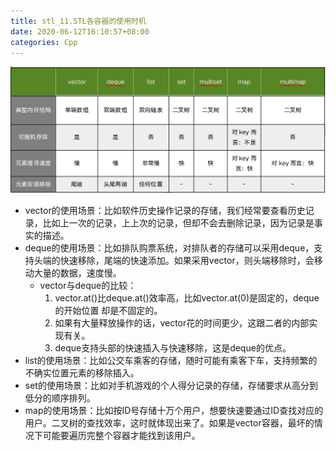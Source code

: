 ```yaml
---
title: stl_11.STL各容器的使用时机
date: 2020-06-12T16:10:57+08:00
categories: Cpp
---
```


![-w702](media/15919494982354.jpg)

* vector的使用场景：比如软件历史操作记录的存储，我们经常要查看历史记录，比如上一次的记录，上上次的记录，但却不会去删除记录，因为记录是事实的描述。
* deque的使用场景：比如排队购票系统，对排队者的存储可以采用deque，支持头端的快速移除，尾端的快速添加。如果采用vector，则头端移除时，会移动大量的数据，速度慢。
    * vector与deque的比较：
        1. vector.at()比deque.at()效率高，比如vector.at(0)是固定的，deque的开始位置	却是不固定的。
        2. 如果有大量释放操作的话，vector花的时间更少，这跟二者的内部实现有关。
        3. deque支持头部的快速插入与快速移除，这是deque的优点。
* list的使用场景：比如公交车乘客的存储，随时可能有乘客下车，支持频繁的不确实位置元素的移除插入。
* set的使用场景：比如对手机游戏的个人得分记录的存储，存储要求从高分到低分的顺序排列。 
* map的使用场景：比如按ID号存储十万个用户，想要快速要通过ID查找对应的用户。二叉树的查找效率，这时就体现出来了。如果是vector容器，最坏的情况下可能要遍历完整个容器才能找到该用户。